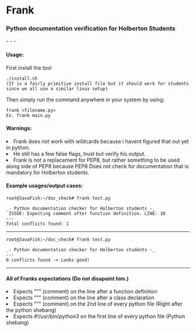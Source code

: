 <h1>Frank</h1>
<h3>Python documentation verification for Holberton Students</h3>
-   -   -
<h4>Usage:</h4> 
First install the tool

	./install.sh
	(It is a fairly primitive install file but it should work for students since we all use a similar linux setup)

Then simply run the command anywhere in your system by using:

	frank <filename.py>
	Ex. frank main.py

<h4>Warnings:</h4> 
	
<li>Frank does not work with wildcards because i havent figured that out yet in python.</li>
<li>He still has a few false flags, trust but verify his output.</li>
<li>Frank is not a replacement for PEP8, but rather something to be used along side of PEP8
because PEP8 Does not check for documentation that is mandatory for Holberton students. </li>

<h4>Example usages/output cases:</h4> 

	root@JavaFish:~/doc_check# frank test.py 

	_- Python documentation checker for Holberton students -_
	 ISSUE: Expecting comment after function definition. LINE: 10
	---
	Total conflicts found: 1

-----------------------------
	root@JavaFish:~/doc_check# frank test.py 

	_- Python documentation checker for Holberton students -_
	---
	0 conflicts found -> Looks good!

-----------------------------

<h4>All of Franks expectations (Do not disapoint him.)</h4> 
<li>Expects """ (comment) on the line after a function definition</li>
<li>Expects """ (comment) on the line after a class declaration</li>
<li>Expects """ (comment) on the 2nd line of every python file (Right after the python shebang)</li>
<li>Expects #!/usr/bin/python3 on the first line of every python file (Python shebang)</li>
